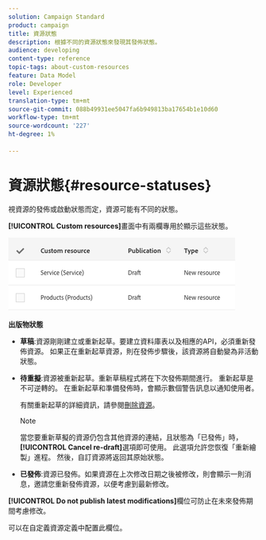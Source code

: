 ```yaml
---
solution: Campaign Standard
product: campaign
title: 資源狀態
description: 根據不同的資源狀態來發現其發佈狀態。
audience: developing
content-type: reference
topic-tags: about-custom-resources
feature: Data Model
role: Developer
level: Experienced
translation-type: tm+mt
source-git-commit: 088b49931ee5047fa6b949813ba17654b1e10d60
workflow-type: tm+mt
source-wordcount: '227'
ht-degree: 1%

---
```



# 資源狀態{#resource-statuses}

視資源的發佈或啟動狀態而定，資源可能有不同的狀態。

**[!UICONTROL Custom resources]**&#x200B;畫面中有兩欄專用於顯示這些狀態。

![](assets/schema_colonne_1.png)

**出版物狀態**

* **草稿**:資源剛剛建立或重新起草。要建立資料庫表以及相應的API，必須重新發佈資源。 如果正在重新起草資源，則在發佈步驟後，該資源將自動變為非活動狀態。
* **待重擬**:資源被重新起草。重新草稿程式將在下次發佈期間進行。 重新起草是不可逆轉的。 在重新起草和準備發佈時，會顯示數個警告訊息以通知使用者。

   有關重新起草的詳細資訊，請參閱[刪除資源](../../developing/using/deleting-a-resource.md)。

   >[!NOTE]
   >
   >當您要重新草擬的資源仍包含其他資源的連結，且狀態為「已發佈」時，**[!UICONTROL Cancel re-draft]**&#x200B;選項即可使用。 此選項允許您恢復「重新繪製」進程。 然後，自訂資源將返回其原始狀態。

* **已發佈**:資源已發佈。如果資源在上次修改日期之後被修改，則會顯示一則消息，邀請您重新發佈資源，以便考慮到最新修改。

**[!UICONTROL Do not publish latest modifications]**&#x200B;欄位可防止在未來發佈期間考慮修改。

可以在自定義資源定義中配置此欄位。
